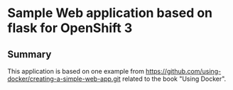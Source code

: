 # Sample Web application based on flask for OpenShift 3

## Summary
This application is based on one example from https://github.com/using-docker/creating-a-simple-web-app.git
related to the book "Using Docker".
